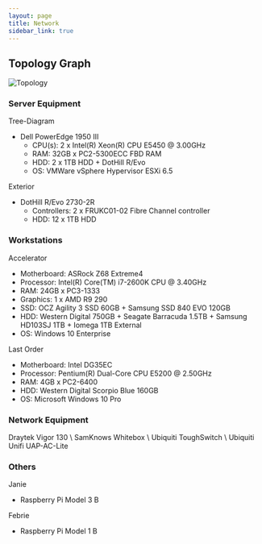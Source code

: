 ```yaml
---
layout: page
title: Network
sidebar_link: true
---
```

## Topology Graph
![Topology](../assets/images/topology.png)

### Server Equipment
Tree-Diagram  
* Dell PowerEdge 1950 III 
	* CPU(s): 2 x Intel(R) Xeon(R) CPU E5450 @ 3.00GHz
	* RAM: 32GB x PC2-5300ECC FBD RAM
	* HDD: 2 x 1TB HDD + DotHill R/Evo
	* OS: VMWare vSphere Hypervisor ESXi 6.5

Exterior
* DotHill R/Evo 2730-2R
	* Controllers: 2 x FRUKC01-02 Fibre Channel controller 
	* HDD: 12 x 1TB HDD

### Workstations
Accelerator
* Motherboard: ASRock Z68 Extreme4
* Processor: Intel(R) Core(TM) i7-2600K CPU @ 3.40GHz
* RAM: 24GB x PC3-1333
* Graphics: 1 x AMD R9 290
* SSD: OCZ Agility 3 SSD 60GB + Samsung SSD 840 EVO 120GB
* HDD: Western Digital 750GB + Seagate Barracuda 1.5TB + Samsung HD103SJ 1TB + Iomega 1TB External
* OS: Windows 10 Enterprise

Last Order 
* Motherboard: Intel DG35EC
* Processor: Pentium(R) Dual-Core  CPU  E5200  @ 2.50GHz
* RAM: 4GB x PC2-6400
* HDD: Western Digital Scorpio Blue 160GB 
* OS: Microsoft Windows 10 Pro

### Network Equipment
Draytek Vigor 130 \\
SamKnows Whitebox \\
Ubiquiti ToughSwitch \\
Ubiquiti Unifi UAP-AC-Lite

### Others
Janie
* Raspberry Pi Model 3 B

Febrie
* Raspberry Pi Model 1 B



